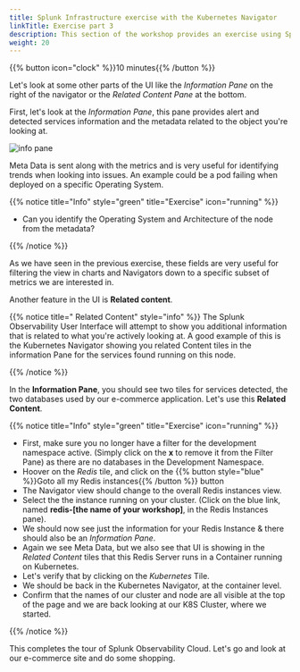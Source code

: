 ```yaml
---
title: Splunk Infrastructure exercise with the Kubernetes Navigator
linkTitle: Exercise part 3
description: This section of the workshop provides an exercise using Splunk infra monitoring based on the Kubernetes Navigator.
weight: 20
---
```


{{% button icon="clock" %}}10 minutes{{% /button %}}

Let's look at some other parts of the UI like the *Information Pane* on the right of the navigator or the *Related Content Pane* at the bottom.

First, let's look at the *Information Pane*, this pane provides alert and detected services information and the metadata related to the object you're looking at.

![info pane](../images/k8s-info-pane.png)

Meta Data is sent along with the metrics and is very useful for identifying trends when looking into issues. An example could be a pod failing when deployed on a specific Operating System.

{{% notice title="Info" style="green" title="Exercise" icon="running" %}}

* Can you identify the Operating System and Architecture of the node from the metadata?

{{% /notice %}}

As we have seen in the previous exercise, these fields are very useful for filtering the view in charts and Navigators down to a specific subset of metrics we are interested in.

Another feature in the UI is **Related content**.

{{% notice title=" Related Content" style="info" %}}
The Splunk Observability User Interface will attempt to show you additional information that is related to what you're actively looking at.
A good example of this is the Kubernetes Navigator showing you related Content tiles in the information Pane for the services found running on this node.

{{% /notice %}}

In the **Information Pane**, you should see two tiles for services detected, the two databases used by our e-commerce application. Let's use this **Related Content**.

{{% notice title="Info" style="green" title="Exercise" icon="running" %}}

* First, make sure you no longer have a filter for the development namespace active. (Simply click on the **x** to remove it from the Filter Pane) as there are no databases in the Development Namespace.
* Hoover on the *Redis* tile, and click on the {{% button style="blue" %}}Goto all my Redis instances{{% /button %}} button
* The Navigator view should change to the overall Redis instances view.
* Select the the instance running on your cluster. (Click on the blue link, named **redis-[the name of your workshop]**, in the Redis Instances pane).
* We should now see just the information for your Redis Instance & there should also be an *Information Pane*.
* Again we see Meta Data, but we also see that UI is showing in the *Related Content* tiles that this Redis Server runs in a Container running on Kubernetes.
* Let's verify that by clicking on the *Kubernetes* Tile.
* We should be back in the Kubernetes Navigator, at the container level.
* Confirm that the names of our cluster and node are all visible at the top of the page and we are back looking at our K8S Cluster, where we started.

{{% /notice %}}

This completes the tour of Splunk Observability Cloud. Let's go and look at our e-commerce site and do some shopping.
